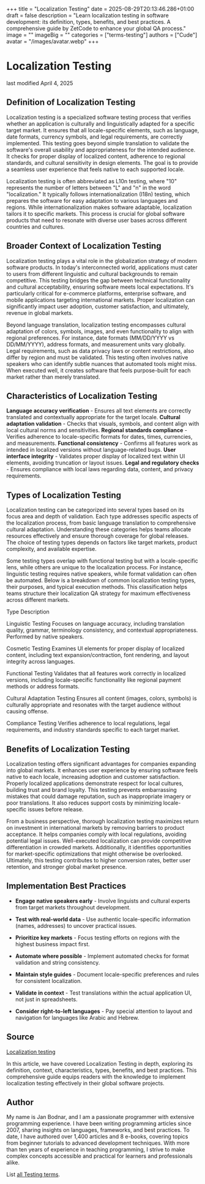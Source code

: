 +++
title = "Localization Testing"
date = 2025-08-29T20:13:46.286+01:00
draft = false
description = "Learn localization testing in software development: its definition, types, benefits, and best practices. A comprehensive guide by ZetCode to enhance your global QA process."
image = ""
imageBig = ""
categories = ["terms-testing"]
authors = ["Cude"]
avatar = "/images/avatar.webp"
+++

# Localization Testing

last modified April 4, 2025

## Definition of Localization Testing

Localization testing is a specialized software testing process that verifies
whether an application is culturally and linguistically adapted for a specific
target market. It ensures that all locale-specific elements, such as language,
date formats, currency symbols, and legal requirements, are correctly
implemented. This testing goes beyond simple translation to validate the
software's overall usability and appropriateness for the intended audience. It
checks for proper display of localized content, adherence to regional standards,
and cultural sensitivity in design elements. The goal is to provide a seamless
user experience that feels native to each supported locale.

Localization testing is often abbreviated as L10n testing, where "10" represents
the number of letters between "L" and "n" in the word "localization." It
typically follows internationalization (I18n) testing, which prepares the
software for easy adaptation to various languages and regions. While
internationalization makes software adaptable, localization tailors it to
specific markets. This process is crucial for global software products that need
to resonate with diverse user bases across different countries and cultures.

## Broader Context of Localization Testing

Localization testing plays a vital role in the globalization strategy of modern
software products. In today's interconnected world, applications must cater to
users from different linguistic and cultural backgrounds to remain competitive.
This testing bridges the gap between technical functionality and cultural
acceptability, ensuring software meets local expectations. It's particularly
critical for e-commerce platforms, enterprise software, and mobile applications
targeting international markets. Proper localization can significantly impact
user adoption, customer satisfaction, and ultimately, revenue in global markets.

Beyond language translation, localization testing encompasses cultural adaptation
of colors, symbols, images, and even functionality to align with regional
preferences. For instance, date formats (MM/DD/YYYY vs DD/MM/YYYY), address
formats, and measurement units vary globally. Legal requirements, such as data
privacy laws or content restrictions, also differ by region and must be
validated. This testing often involves native speakers who can identify subtle
nuances that automated tools might miss. When executed well, it creates software
that feels purpose-built for each market rather than merely translated.

## Characteristics of Localization Testing

**Language accuracy verification** - Ensures all text elements
are correctly translated and contextually appropriate for the target locale.
**Cultural adaptation validation** - Checks that visuals,
symbols, and content align with local cultural norms and sensitivities.
**Regional standards compliance** - Verifies adherence to
locale-specific formats for dates, times, currencies, and measurements.
**Functional consistency** - Confirms all features work as
intended in localized versions without language-related bugs.
**User interface integrity** - Validates proper display of
localized text within UI elements, avoiding truncation or layout issues.
**Legal and regulatory checks** - Ensures compliance with local
laws regarding data, content, and privacy requirements.

## Types of Localization Testing

Localization testing can be categorized into several types based on its focus
area and depth of validation. Each type addresses specific aspects of the
localization process, from basic language translation to comprehensive cultural
adaptation. Understanding these categories helps teams allocate resources
effectively and ensure thorough coverage for global releases. The choice of
testing types depends on factors like target markets, product complexity, and
available expertise.

Some testing types overlap with functional testing but with a locale-specific
lens, while others are unique to the localization process. For instance,
linguistic testing requires native speakers, while format validation can often be
automated. Below is a breakdown of common localization testing types, their
purposes, and typical execution methods. This classification helps teams
structure their localization QA strategy for maximum effectiveness across
different markets.

Type
Description

Linguistic Testing
Focuses on language accuracy, including translation quality, grammar,
terminology consistency, and contextual appropriateness. Performed by native
speakers.

Cosmetic Testing
Examines UI elements for proper display of localized content, including text
expansion/contraction, font rendering, and layout integrity across languages.

Functional Testing
Validates that all features work correctly in localized versions, including
locale-specific functionality like regional payment methods or address formats.

Cultural Adaptation Testing
Ensures all content (images, colors, symbols) is culturally appropriate and
resonates with the target audience without causing offense.

Compliance Testing
Verifies adherence to local regulations, legal requirements, and industry
standards specific to each target market.

## Benefits of Localization Testing

Localization testing offers significant advantages for companies expanding into
global markets. It enhances user experience by ensuring software feels native to
each locale, increasing adoption and customer satisfaction. Properly localized
applications demonstrate respect for local cultures, building trust and brand
loyalty. This testing prevents embarrassing mistakes that could damage
reputation, such as inappropriate imagery or poor translations. It also reduces
support costs by minimizing locale-specific issues before release.

From a business perspective, thorough localization testing maximizes return on
investment in international markets by removing barriers to product acceptance.
It helps companies comply with local regulations, avoiding potential legal
issues. Well-executed localization can provide competitive differentiation in
crowded markets. Additionally, it identifies opportunities for market-specific
optimizations that might otherwise be overlooked. Ultimately, this testing
contributes to higher conversion rates, better user retention, and stronger
global market presence.

## Implementation Best Practices

- **Engage native speakers early** - Involve linguists and cultural experts from target markets throughout development.

- **Test with real-world data** - Use authentic locale-specific information (names, addresses) to uncover practical issues.

- **Prioritize key markets** - Focus testing efforts on regions with the highest business impact first.

- **Automate where possible** - Implement automated checks for format validation and string consistency.

- **Maintain style guides** - Document locale-specific preferences and rules for consistent localization.

- **Validate in context** - Test translations within the actual application UI, not just in spreadsheets.

- **Consider right-to-left languages** - Pay special attention to layout and navigation for languages like Arabic and Hebrew.

## Source

[Localization testing](https://en.wikipedia.org/wiki/Internationalization_and_localization)

In this article, we have covered Localization Testing in depth, exploring its
definition, context, characteristics, types, benefits, and best practices. This
comprehensive guide equips readers with the knowledge to implement localization
testing effectively in their global software projects.

## Author

My name is Jan Bodnar, and I am a passionate programmer with extensive
programming experience. I have been writing programming articles since 2007,
sharing insights on languages, frameworks, and best practices. To date, I have
authored over 1,400 articles and 8 e-books, covering topics from beginner
tutorials to advanced development techniques. With more than ten years of
experience in teaching programming, I strive to make complex concepts accessible
and practical for learners and professionals alike.

List [all Testing terms](/all/#terms-test).